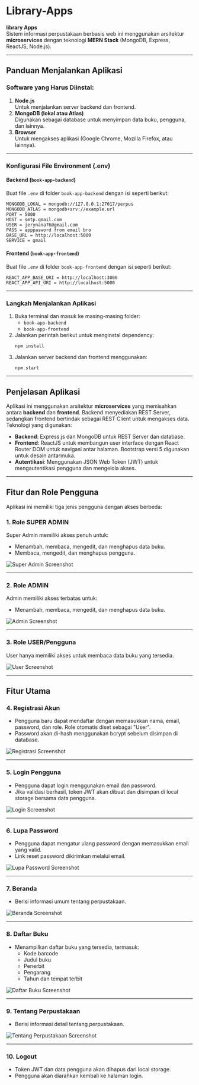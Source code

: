 # Library-Apps

**library Apps**  
Sistem informasi perpustakaan berbasis web ini menggunakan arsitektur **microservices** dengan teknologi **MERN Stack** (MongoDB, Express, ReactJS, Node.js).

---

## **Panduan Menjalankan Aplikasi**

### **Software yang Harus Diinstal:**

1. **Node.js**  
   Untuk menjalankan server backend dan frontend.
2. **MongoDB (lokal atau Atlas)**  
   Digunakan sebagai database untuk menyimpan data buku, pengguna, dan lainnya.
3. **Browser**  
   Untuk mengakses aplikasi (Google Chrome, Mozilla Firefox, atau lainnya).

---

### **Konfigurasi File Environment (.env)**

#### **Backend (`book-app-backend`)**

Buat file `.env` di folder `book-app-backend` dengan isi seperti berikut:

```
MONGODB_LOKAL = mongodb://127.0.0.1:27017/perpus
MONGODB_ATLAS = mongodb+srv://example.url
PORT = 5000
HOST = smtp.gmail.com
USER = jerynana76@gmail.com
PASS = apppasword from email bro
BASE_URL = http://localhost:5000
SERVICE = gmail
```

#### **Frontend (`book-app-frontend`)**

Buat file `.env` di folder `book-app-frontend` dengan isi seperti berikut:

```
REACT_APP_BASE_URI = http://localhost:3000
REACT_APP_API_URI = http://localhost:5000
```

---

### **Langkah Menjalankan Aplikasi**

1. Buka terminal dan masuk ke masing-masing folder:
   - `book-app-backend`
   - `book-app-frontend`
2. Jalankan perintah berikut untuk menginstal dependency:
   ```
   npm install
   ```
3. Jalankan server backend dan frontend menggunakan:
   ```
   npm start
   ```

---

## **Penjelasan Aplikasi**

Aplikasi ini menggunakan arsitektur **microservices** yang memisahkan antara **backend** dan **frontend**. Backend menyediakan REST Server, sedangkan frontend bertindak sebagai REST Client untuk mengakses data. Teknologi yang digunakan:

- **Backend**: Express.js dan MongoDB untuk REST Server dan database.
- **Frontend**: ReactJS untuk membangun user interface dengan React Router DOM untuk navigasi antar halaman. Bootstrap versi 5 digunakan untuk desain antarmuka.
- **Autentikasi**: Menggunakan JSON Web Token (JWT) untuk mengautentikasi pengguna dan mengelola akses.

---

## **Fitur dan Role Pengguna**

Aplikasi ini memiliki tiga jenis pengguna dengan akses berbeda:

### **1. Role SUPER ADMIN**

Super Admin memiliki akses penuh untuk:

- Menambah, membaca, mengedit, dan menghapus data buku.
- Membaca, mengedit, dan menghapus pengguna.

![Super Admin Screenshot](/screensut/LUPAPASSWORD.png)

---

### **2. Role ADMIN**

Admin memiliki akses terbatas untuk:

- Menambah, membaca, mengedit, dan menghapus data buku.

![Admin Screenshot](/screensut/roledua.png)

---

### **3. Role USER/Pengguna**

User hanya memiliki akses untuk membaca data buku yang tersedia.

![User Screenshot](/screensut/role3.png)

---

## **Fitur Utama**

### **4. Registrasi Akun**

- Pengguna baru dapat mendaftar dengan memasukkan nama, email, password, dan role. Role otomatis diset sebagai "User".
- Password akan di-hash menggunakan bcrypt sebelum disimpan di database.

![Registrasi Screenshot](/screensut/REGISTER.png)

---

### **5. Login Pengguna**

- Pengguna dapat login menggunakan email dan password.
- Jika validasi berhasil, token JWT akan dibuat dan disimpan di local storage bersama data pengguna.

![Login Screenshot](/screensut/login.png)

---

### **6. Lupa Password**

- Pengguna dapat mengatur ulang password dengan memasukkan email yang valid.
- Link reset password dikirimkan melalui email.

![Lupa Password Screenshot](/screensut/LUPAPASSWORD.png)

---

### **7. Beranda**

- Berisi informasi umum tentang perpustakaan.

![Beranda Screenshot](/screensut/home.js.png)

---

### **8. Daftar Buku**

- Menampilkan daftar buku yang tersedia, termasuk:
  - Kode barcode
  - Judul buku
  - Penerbit
  - Pengarang
  - Tahun dan tempat terbit

![Daftar Buku Screenshot](/screensut/home.js.png)

---

### **9. Tentang Perpustakaan**

- Berisi informasi detail tentang perpustakaan.

![Tentang Perpustakaan Screenshot](/screensut/tetangperpustakaan.png)

---

### **10. Logout**

- Token JWT dan data pengguna akan dihapus dari local storage.
- Pengguna akan diarahkan kembali ke halaman login.
